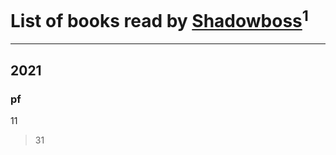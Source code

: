 # List of books read by [Shadowboss](http://vk.com/id23730569)<sup>1</sup>
---

## 2021

### pf
11
> 31



